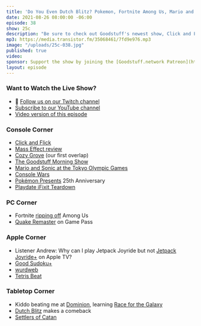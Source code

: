```yaml
---
title: 'Do You Even Dutch Blitz? Pokemon, Fortnite Among Us, Mario and Sonic, and Back to School'
date: 2021-08-26 08:00:00 -06:00
episode: 38
show: 25c
description: "Be sure to check out Goodstuff's newest show, Click and Flick! On this episode we're talking Pokemon, Mario and Sonic at the Oympics, Fortnite's Among Us rip off, and some Dutch Blitz."
mp3: https://media.transistor.fm/35068461/7fd9e976.mp3
image: "/uploads/25c-038.jpg"
published: true
video:
sponsor: Support the show by joining the [Goodstuff.network Patreon](https://www.patreon.com/goodstuff)
layout: episode
---
```


### Want to Watch the Live Show?

* 💙 [Follow us on our Twitch channel](https://goodstuff.network/twitch/)
* [Subscribe to our YouTube channel](https://www.youtube.com/user/goodstuffdotfm?sub_confirmation=1)
* [Video version of this episode](https://www.youtube.com/watch?v=I2t4SP5AaWY)

### Console Corner

- [Click and Flick](https://goodstuff.network/clickandflick/)
- [Mass Effect review](https://overcast.fm/+woTtBzbws)
- [Cozy Grove](https://overcast.fm/+woTuy1ytQ) (our first overlap)
- [The Goodstuff Morning Show](https://goodstuff.network/morningshow/)
- [Mario and Sonic at the Tokyo Olympic Games](https://www.nintendo.com/en_CA/games/detail/mario-and-sonic-at-the-olympic-games-tokyo-2020-switch/)
- [Console Wars](https://www.amazon.ca/Console-Wars-Nintendo-Defined-Generation/dp/0062276697)
- [Pokémon Presents](https://youtu.be/kdja9m4YlT4) 25th Anniversary
- [Playdate iFixit Teardown](https://www.ifixit.com/Teardown/Playdate+Teardown/143811)

### PC Corner

- Fortnite [ripping off](https://www.polygon.com/22630673/fortnite-impostors-among-us-ripoff-copyright-sue-patent) Among Us
- [Quake Remaster](https://www.pcgamer.com/quake-remake-available/) on Game Pass

### Apple Corner

- Listener Andrew: Why can I play Jetpack Joyride but not [Jetpack Joyride+](https://apps.apple.com/us/app/jetpack-joyride/id1550866882) on Apple TV?
- [Good Sudoku+](https://apps.apple.com/us/app/good-sudoku/id1551669399)
- [wurdweb](https://apps.apple.com/ca/app/wurdweb/id1507350222)
- [Tetris Beat](https://apps.apple.com/us/app/tetris-beat/id1536485727)

### Tabletop Corner

- Kiddo beating me at [Dominion](https://www.riograndegames.com/games/dominion/), learning [Race for the Galaxy](https://boardgamegeek.com/boardgame/28143/race-galaxy)
- [Dutch Blitz](https://www.dutchblitz.com/) makes a comeback
- [Settlers of Catan](https://www.catan.com/)